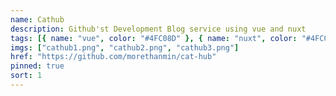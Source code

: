 ```yaml
---
name: Cathub
description: Github'st Development Blog service using vue and nuxt
tags: [{ name: "vue", color: "#4FC08D" }, { name: "nuxt", color: "#4FC08D" }]
imgs: ["cathub1.png", "cathub2.png", "cathub3.png"]
href: "https://github.com/morethanmin/cat-hub"
pinned: true
sort: 1
---
```

